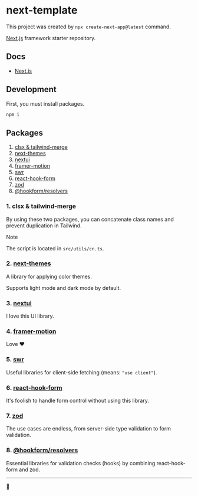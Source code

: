 # next-template

This project was created by `npx create-next-app@latest` command.

[Next.js](https://github.com/vercel/next.js) framework starter repository.

## Docs

- [Next.js](https://nextjs.org/docs)

## Development

First, you must install packages.

```bash
npm i
```

## Packages

1. [clsx & tailwind-merge](#1-clsx--tailwind-merge)
2. [next-themes](#2-next-themes)
3. [nextui](#3-nextui)
4. [framer-motion](#4-framer-motion)
5. [swr](#5-swr)
6. [react-hook-form](#6-react-hook-form)
7. [zod](#7-zod)
8. [@hookform/resolvers](#8-hookformresolvers)

### 1. clsx & tailwind-merge

By using these two packages, you can concatenate class names and prevent duplication in Tailwind.

> [!NOTE]
>
> The script is located in `src/utils/cn.ts`.

### 2. [next-themes](https://github.com/pacocoursey/next-themes)

A library for applying color themes.

Supports light mode and dark mode by default.

### 3. [nextui](https://nextui.org/docs/guide/introduction)

I love this UI library.

### 4. [framer-motion](https://www.framer.com/motion)

Love ❤️

### 5. [swr](https://swr.vercel.app)

Useful libraries for client-side fetching (means: `"use client"`).

### 6. [react-hook-form](https://react-hook-form.com/docs)

It's foolish to handle form control without using this library.

### 7. [zod](https://zod.dev)

The use cases are endless, from server-side type validation to form validation.

### 8. [@hookform/resolvers](https://www.npmjs.com/package/@hookform/resolvers)

Essential libraries for validation checks (hooks) by combining react-hook-form and zod.

---

🐢
